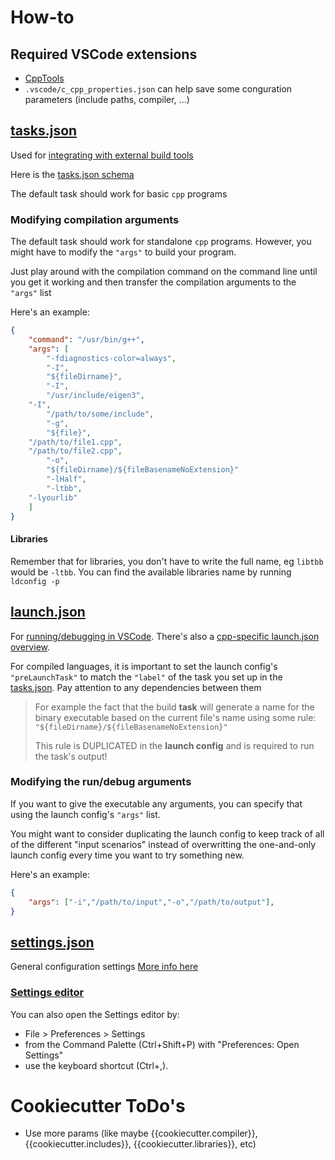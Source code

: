 # How-to

## Required VSCode extensions
- [CppTools](https://marketplace.visualstudio.com/items?itemName=ms-vscode.cpptools)
- `.vscode/c_cpp_properties.json` can help save some conguration parameters (include paths, compiler, ...)

## [tasks.json](.vscode/tasks.json)
Used for [integrating with external build tools](https://code.visualstudio.com/docs/editor/tasks)

Here is the [tasks.json schema](https://code.visualstudio.com/docs/editor/tasks-appendix)

The default task should work for basic `cpp` programs

### Modifying compilation arguments

The default task should work for standalone `cpp` programs. 
However, you might have to modify the `"args"` to build your program.

Just play around with the compilation command on the command line until you get it working and then transfer the compilation arguments to the `"args"` list

Here's an example:
```json
{
	"command": "/usr/bin/g++",
	"args": [
		"-fdiagnostics-color=always",
		"-I",
		"${fileDirname}",
		"-I",
		"/usr/include/eigen3",
    "-I",
		"/path/to/some/include",       
		"-g",
		"${file}",
    "/path/to/file1.cpp",
    "/path/to/file2.cpp",
		"-o",
		"${fileDirname}/${fileBasenameNoExtension}"
		"-lHalf",
		"-ltbb",
    "-lyourlib"
	]
}
```

#### Libraries
Remember that for libraries, you don't have to write the full name, eg `libtbb` would be `-ltbb`.
You can find the available libraries name by running `ldconfig -p`


## [launch.json](.vscode/launch.json)
For [running/debugging in VSCode](https://code.visualstudio.com/docs/editor/debugging). There's also a [cpp-specific launch.json overview](https://code.visualstudio.com/docs/cpp/launch-json-reference).

For compiled languages, it is important to set the launch config's `"preLaunchTask"` to match the `"label"` of the task you set up in the [tasks.json](.vscode/tasks.json). Pay attention to any dependencies between them
> For example the fact that the build **task** will generate a name for the binary executable based on the current file's name using some rule: `"${fileDirname}/${fileBasenameNoExtension}"`
>
> This rule is DUPLICATED in the **launch config** and is required to run the task's output!

### Modifying the run/debug arguments
If you want to give the executable any arguments, you can specify that using the launch config's `"args"` list.

You might want to consider duplicating the launch config to keep track of all of the different "input scenarios" instead of overwritting the one-and-only launch config every time you want to try something new.

Here's an example:
```json
{
    "args": ["-i","/path/to/input","-o","/path/to/output"],
}
```

## [settings.json](.vscode/settings.json)
General configuration settings [More info here](https://code.visualstudio.com/docs/getstarted/settings#_settingsjson)

### [Settings editor](https://code.visualstudio.com/docs/getstarted/settings#_settings-editor)
You can also open the Settings editor by:
- File > Preferences > Settings
- from the Command Palette (Ctrl+Shift+P) with "Preferences: Open Settings" 
- use the keyboard shortcut (Ctrl+,).


# Cookiecutter ToDo's
- Use more params (like maybe {{cookiecutter.compiler}}, {{cookiecutter.includes}}, {{cookiecutter.libraries}}, etc)

